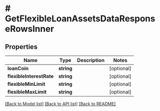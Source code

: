 # # GetFlexibleLoanAssetsDataResponseRowsInner

## Properties

Name | Type | Description | Notes
------------ | ------------- | ------------- | -------------
**loanCoin** | **string** |  | [optional]
**flexibleInterestRate** | **string** |  | [optional]
**flexibleMinLimit** | **string** |  | [optional]
**flexibleMaxLimit** | **string** |  | [optional]

[[Back to Model list]](../../README.md#models) [[Back to API list]](../../README.md#endpoints) [[Back to README]](../../README.md)
